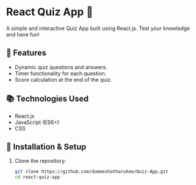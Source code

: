 # React Quiz App 🎉

A simple and interactive Quiz App built using React.js. Test your knowledge and have fun!

## 🌟 Features

- Dynamic quiz questions and answers.
- Timer functionality for each question.
- Score calculation at the end of the quiz.

## 📚 Technologies Used

- React.js
- JavaScript (ES6+)
- CSS

## 📝 Installation & Setup

1. Clone the repository:
   ```bash
   git clone https://github.com/dumeeshatharukee/Quiz-App.git
   cd react-quiz-app
